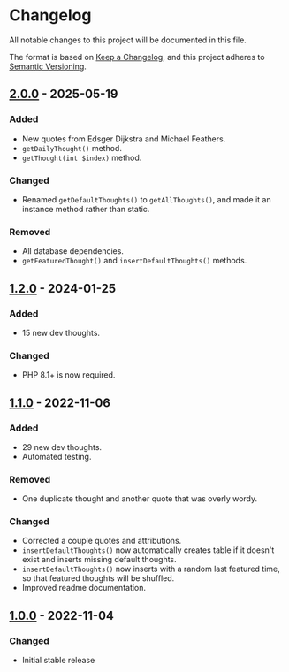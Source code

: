 # Changelog
All notable changes to this project will be documented in this file.

The format is based on [Keep a Changelog](https://keepachangelog.com/en/1.1.0/),
and this project adheres to [Semantic Versioning](https://semver.org/spec/v2.0.0.html).

## [2.0.0] - 2025-05-19
### Added
- New quotes from Edsger Dijkstra and Michael Feathers.
- `getDailyThought()` method.
- `getThought(int $index)` method.

### Changed
- Renamed `getDefaultThoughts()` to `getAllThoughts()`, and made it an instance method rather than static.

### Removed
- All database dependencies.
- `getFeaturedThought()` and `insertDefaultThoughts()` methods.

## [1.2.0] - 2024-01-25
### Added
- 15 new dev thoughts.

### Changed
- PHP 8.1+ is now required.

## [1.1.0] - 2022-11-06
### Added
- 29 new dev thoughts.
- Automated testing.

### Removed
- One duplicate thought and another quote that was overly wordy.

### Changed
- Corrected a couple quotes and attributions.
- `insertDefaultThoughts()` now automatically creates table if it doesn't exist and inserts missing default thoughts.
- `insertDefaultThoughts()` now inserts with a random last featured time, so that featured thoughts will be shuffled.
- Improved readme documentation.

## [1.0.0] - 2022-11-04
### Changed
- Initial stable release

[2.0.0]: https://github.com/theodorejb/dev-thoughts/compare/v1.2.0...v2.0.0
[1.2.0]: https://github.com/theodorejb/dev-thoughts/compare/v1.1.0...v1.2.0
[1.1.0]: https://github.com/theodorejb/dev-thoughts/compare/v1.0.0...v1.1.0
[1.0.0]: https://github.com/theodorejb/dev-thoughts/tree/v1.0.0
